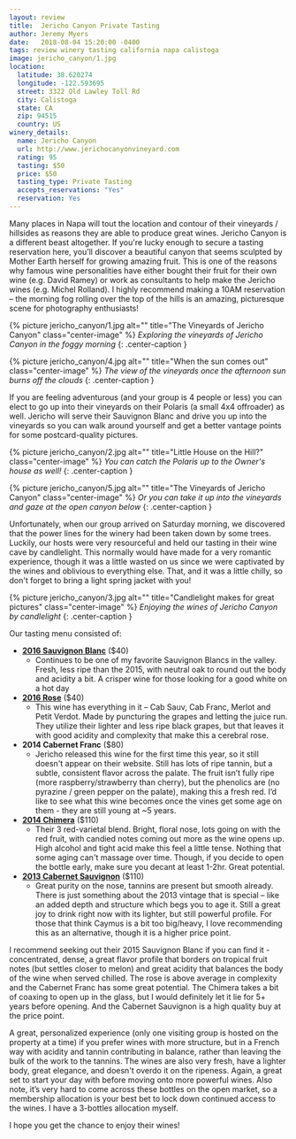```yaml
---
layout: review
title:  Jericho Canyon Private Tasting
author: Jeremy Myers
date:   2018-08-04 15:20:00 -0400
tags: review winery tasting california napa calistoga
image: jericho_canyon/1.jpg
location:
  latitude: 38.620274
  longitude: -122.593695
  street: 3322 Old Lawley Toll Rd
  city: Calistoga
  state: CA
  zip: 94515
  country: US 
winery_details:
  name: Jericho Canyon
  url: http://www.jerichocanyonvineyard.com
  rating: 95
  tasting: $50
  price: $50
  tasting_type: Private Tasting
  accepts_reservations: "Yes"
  reservation: Yes
---
```

Many places in Napa will tout the location and contour of their vineyards / hillsides as reasons they are able to produce great wines.  Jericho Canyon is a different beast altogether.  If you're lucky enough to secure a tasting reservation here, you’ll discover a beautiful canyon that seems sculpted by Mother Earth herself for growing amazing fruit.  This is one of the reasons why famous wine personalities have either bought their fruit for their own wine (e.g. David Ramey) or work as consultants to help make the Jericho wines (e.g. Michel Rolland).  I highly recommend making a 10AM reservation – the morning fog rolling over the top of the hills is an amazing, picturesque scene for photography enthusiasts!

{% picture jericho_canyon/1.jpg alt="" title="The Vineyards of Jericho Canyon" class="center-image" %}
*Exploring the vineyards of Jericho Canyon in the foggy morning*
{: .center-caption }

{% picture jericho_canyon/4.jpg alt="" title="When the sun comes out" class="center-image" %}
*The view of the vineyards once the afternoon sun burns off the clouds*
{: .center-caption }

If you are feeling adventurous (and your group is 4 people or less) you can elect to go up into their vineyards on their Polaris (a small 4x4 offroader) as well.  Jericho will serve their Sauvignon Blanc and drive you up into the vineyards so you can walk around yourself and get a better vantage points for some postcard-quality pictures.  

{% picture jericho_canyon/2.jpg alt="" title="Little House on the Hill?" class="center-image" %}
*You can catch the Polaris up to the Owner's house as well!*
{: .center-caption }

{% picture jericho_canyon/5.jpg alt="" title="The Vineyards of Jericho Canyon" class="center-image" %}
*Or you can take it up into the vineyards and gaze at the open canyon below*
{: .center-caption }

Unfortunately, when our group arrived on Saturday morning, we discovered that the power lines for the winery had been taken down by some trees.  Luckily, our hosts were very resourceful and held our tasting in their wine cave by candlelight.  This normally would have made for a very romantic experience, though it was a little wasted on us since we were captivated by the wines and oblivious to everything else.  That, and it was a little chilly, so don't forget to bring a light spring jacket with you!  

{% picture jericho_canyon/3.jpg alt="" title="Candlelight makes for great pictures" class="center-image" %}
*Enjoying the wines of Jericho Canyon by candlelight*
{: .center-caption }

Our tasting menu consisted of:
* [**2016 Sauvignon Blanc**](http://www.jerichocanyonvineyard.com/sauvignon-blanc) ($40)
  * Continues to be one of my favorite Sauvignon Blancs in the valley.  Fresh, less ripe than the 2015, with neutral oak to round out the body and acidity a bit.  A crisper wine for those looking for a good white on a hot day
* [**2016 Rose**](http://www.jerichocanyonvineyard.com/page?pageid=04DD2AF1-197C-499E-900B-A82ABE8D34B6) ($40)
  * This wine has everything in it – Cab Sauv, Cab Franc, Merlot and Petit Verdot.  Made by puncturing the grapes and letting the juice run.  They utilize their lighter and less ripe black grapes, but that leaves it with good acidity and complexity that make this a cerebral rose.
* **2014 Cabernet Franc** ($80)
  * Jericho released this wine for the first time this year, so it still doesn't appear on their website.  Still has lots of ripe tannin, but a subtle, consistent flavor across the palate.  The fruit isn’t fully ripe (more raspberry/strawberry than cherry), but the phenolics are (no pyrazine / green pepper on the palate), making this a fresh red.  I’d like to see what this wine becomes once the vines get some age on them - they are still young at ~5 years.
* [**2014 Chimera**](http://www.jerichocanyonvineyard.com/page?pageid=B7EFE608-9EB9-4FE7-826D-F83515908821) ($110)
  * Their 3 red-varietal blend.  Bright, floral nose, lots going on with the red fruit, with candied notes coming out more as the wine opens up.  High alcohol and tight acid make this feel a little tense.  Nothing that some aging can't massage over time.  Though, if you decide to open the bottle early, make sure you decant at least 1-2hr.  Great potential.
* [**2013 Cabernet Sauvignon**](http://www.jerichocanyonvineyard.com/jericho-cabernet-sauvignon) ($110)
  * Great purity on the nose, tannins are present but smooth already.  There is just something about the 2013 vintage that is special – like an added depth and structure which begs you to age it.  Still a great joy to drink right now with its lighter, but still powerful profile.  For those that think Caymus is a bit too big/heavy, I love recommending this as an alternative, though it is a higher price point.

I recommend seeking out their 2015 Sauvignon Blanc if you can find it - concentrated, dense, a great flavor profile that borders on tropical fruit notes (but settles closer to melon) and great acidity that balances the body of the wine when served chilled.  The rose is above average in complexity and the Cabernet Franc has some great potential.  The Chimera takes a bit of coaxing to open up in the glass, but I would definitely let it lie for 5+ years before opening.  And the Cabernet Sauvignon is a high quality buy at the price point.

A great, personalized experience (only one visiting group is hosted on the property at a time) if you prefer wines with more structure, but in a French way with acidity and tannin contributing in balance, rather than leaving the bulk of the work to the tannins.  The wines are also very fresh, have a lighter body, great elegance, and doesn't overdo it on the ripeness.  Again, a great set to start your day with before moving onto more powerful wines.  Also note, it’s very hard to come across these bottles on the open market, so a membership allocation is your best bet to lock down continued access to the wines.  I have a 3-bottles allocation myself.

I hope you get the chance to enjoy their wines!
